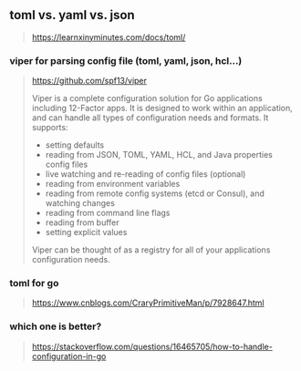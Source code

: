 #

## toml vs. yaml vs. json

> https://learnxinyminutes.com/docs/toml/

### viper for parsing config file (toml, yaml, json, hcl...)

> https://github.com/spf13/viper
>
> Viper is a complete configuration solution for Go applications including 12-Factor apps. It is designed to work within an application, and can handle all types of configuration needs and formats. It supports:
> 
> * setting defaults
> * reading from JSON, TOML, YAML, HCL, and Java properties config files
> * live watching and re-reading of config files (optional)
> * reading from environment variables
> * reading from remote config systems (etcd or Consul), and watching changes
> * reading from command line flags
> * reading from buffer
> * setting explicit values
>
> Viper can be thought of as a registry for all of your applications configuration needs.

### toml for go

> https://www.cnblogs.com/CraryPrimitiveMan/p/7928647.html

### which one is better?

> https://stackoverflow.com/questions/16465705/how-to-handle-configuration-in-go
